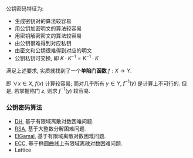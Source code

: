 公钥密码特征为:
- 生成密钥对的算法较容易
- 用公钥加密明文的算法较容易
- 用密钥解密密文的算法较容易
- 由公钥很难得到对应私钥
- 由密文和公钥很难得到对应的明文
- 公钥私钥可交换, 即 $K\cdot K^{-1}=K^{-1}\cdot K$

满足上述要求, 实质就找到了一个**单陷门函数** $f: X\to Y$. 

即 $\forall x\in X$, $f(x)$ 计算较容易; 而对几乎所有 $y\in Y$, $f^{-1}(y)$ 是计算上不可行的. 但是, 若掌握陷门 $z$, 则求 $f^{-1}(y)$ 较容易.

### 公钥密码算法

- [DH](Security/密码学/公钥密码/DiffieHellman%20协议.md), 基于有限域离散对数困难问题.
- [RSA](RSA/RSA.md), 基于大整数分解困难问题.
- [ElGamal](Security/密码学/公钥密码/ElGamal%20协议.md), 基于有限域离散对数困难问题.
- [ECC](ECC/ECC.md), 基于椭圆曲线上有限域离散对数困难问题.
- Lattice